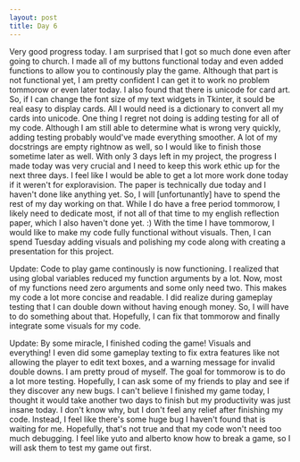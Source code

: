```yaml
---
layout: post
title: Day 6
---
```


Very good progress today. I am surprised that I got so much done even after going to church. I made all of my buttons functional today and even added functions to allow you to continously play the game. Although that part is not functional yet, I am pretty confident I can get it to work no problem tommorow or even later today. I also found that there is unicode for card art. So, if I can change the font size of my text widgets in Tkinter, it sould be real easy to display cards. All I would need is a dictionary to convert all my cards into unicode. One thing I regret not doing is adding testing for all of my code. Although I am still able to determine what is wrong very quickly, adding testing probably would've made everything smoother. A lot of my docstrings are empty rightnow as well, so I would like to finish those sometime later as well. With only 3 days left in my project, the progress I made today was very crucial and I need to keep this work ethic up for the next three days. I feel like I would be able to get a lot more work done today if it weren't for exploravision. The paper is technically due today and I haven't done like anything yet. So, I will [unfortunantly] have to spend the rest of my day working on that. While I do have a free period tommorow, I likely need to dedicate most, if not all of that time to my english reflection paper, which I also haven't done yet. :) With the time I have tommorow, I would like to make my code fully functional without visuals. Then, I can spend Tuesday adding visuals and polishing my code along with creating a presentation for this project. 

Update: Code to play game continously is now functioning. I realized that using global variables reduced my function arguments by a lot. Now, most of my functions need zero arguments and some only need two. This makes my code a lot more concise and readable. I did realize during gameplay testing that I can double down without having enough money. So, I will have to do something about that. Hopefully, I can fix that tommorow and finally integrate some visuals for my code.

Update: By some miracle, I finished coding the game! Visuals and everything! I even did some gameplay texting to fix extra features like not allowing the player to edit text boxes, and a warning message for invalid double downs. I am pretty proud of myself. The goal for tommorow is to do a lot more testing. Hopefully, I can ask some of my friends to play and see if they discover any new bugs. I can't believe I finished my game today, I thought it would take another two days to finish but my productivity was just insane today. I don't know why, but I don't feel any relief after finishing my code. Instead, I feel like there's some huge bug I haven't found that is waiting for me. Hopefully, that's not true and that my code won't need too much debugging. I feel like yuto and alberto know how to break a game, so I will ask them to test my game out first.
